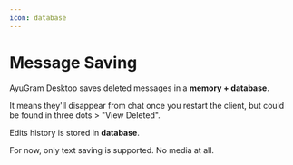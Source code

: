 ```yaml
---
icon: database
---
```


# Message Saving

AyuGram Desktop saves deleted messages in a **memory + database**.

It means they'll disappear from chat once you restart the client, but could be found in three dots > "View Deleted".

Edits history is stored in **database**.

For now, only text saving is supported. No media at all.
